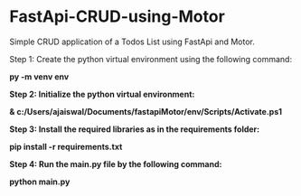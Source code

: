 # FastApi-CRUD-using-Motor
Simple CRUD application of a Todos List using FastApi and Motor.



Step 1:
Create the python virtual environment using the following command:

<b>py -m venv env<b/>

Step 2:
Initialize the python virtual environment:

<b>& c:/Users/ajaiswal/Documents/fastapiMotor/env/Scripts/Activate.ps1<b/>

Step 3:
Install the required libraries as in the requirements folder:

<b>pip install -r requirements.txt<b/>

Step 4:
Run the main.py file by the following command:

<b>python main.py<b/>
